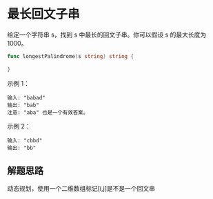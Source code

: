 # 最长回文子串
给定一个字符串 s，找到 s 中最长的回文子串。你可以假设 s 的最大长度为 1000。

```go
func longestPalindrome(s string) string {
    
}
```

示例 1：
```
输入: "babad"
输出: "bab"
注意: "aba" 也是一个有效答案。
```

示例 2：
```
输入: "cbbd"
输出: "bb"

```
## 解题思路
动态规划，使用一个二维数组标记[i,j]是不是一个回文串









## 
